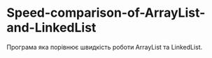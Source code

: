 # Speed-comparison-of-ArrayList-and-LinkedList
 Програма яка порівнює швидкість роботи ArrayList та LinkedList. 
